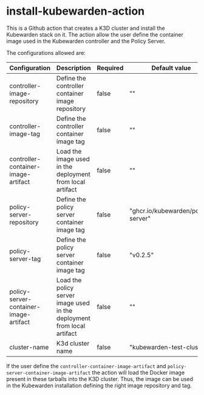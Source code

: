 # install-kubewarden-action

This is a Github action that creates a K3D cluster and install the Kubewarden
stack on it. The action allow the user define the container image used in the
Kubewarden controller and the Policy Server.

The configurations allowed are:

| Configuration | Description | Required | Default value |
| ------------- | ----------- | -------- | ------------- |
| controller-image-repository | Define the controller container image repository | false | "" |
| controller-image-tag | Define the controller container image tag | false | "" |
| controller-container-image-artifact | Load the image used in the deployment from local artifact | false | "" |
| policy-server-repository | Define the policy server container image tag | false | "ghcr.io/kubewarden/policy-server" |
| policy-server-tag | Define the policy server container image tag | false | "v0.2.5" |
| policy-server-container-image-artifact | Load the policy server image used in the deployment from local artifact | false | "" |
| cluster-name | K3d cluster name | false | "kubewarden-test-cluster" |

If the user define the `controller-container-image-artifact` and `policy-server-container-image-artifact` the
action will load the Docker image present in these tarballs into the K3D cluster. Thus, the image
can be used in the Kubewarden installation defining the right image repository and tag.
